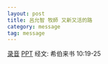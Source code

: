 ```yaml
---
layout: post
title: 呂允智 牧師 又新又活的路
category: message
tag: message
---
```


[录音](https://drive.google.com/open?id=13D8MKrIhI3likFQFRWKZKT5qYyuXEcjs) [PPT](https://drive.google.com/open?id=0B66cODim0szOX2lTeVdyWnd5dnBpMTc2NkxBajk2Um53WFJ3) 经文: 希伯来书 10:19-25
